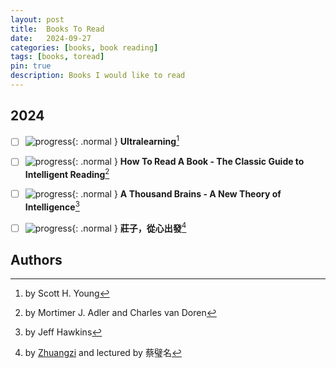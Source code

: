 ```yaml
---
layout: post
title:  Books To Read
date:   2024-09-27
categories: [books, book reading]
tags: [books, toread]
pin: true
description: Books I would like to read
---
```


## 2024

- [ ] ![progress](https://progress-bar.xyz/95/?width=60){: .normal } **Ultralearning**[^ultralearning]
- [ ] ![progress](https://progress-bar.xyz/27/?width=60){: .normal } **How To Read A Book - The Classic Guide to Intelligent Reading**[^howtoreadabook]
- [ ] ![progress](https://progress-bar.xyz/22/?width=60){: .normal } **A Thousand Brains - A New Theory of Intelligence**[^thousandbrains]
- [ ] ![progress](https://progress-bar.xyz/68/?width=60){: .normal } **莊子，從心出發**[^zhuangzi]


## Authors

[^ultralearning]: by Scott H. Young
[^howtoreadabook]: by Mortimer J. Adler and Charles van Doren
[^thousandbrains]: by Jeff Hawkins
[^zhuangzi]: by [Zhuangzi](https://zh.wikipedia.org/zh-tw/%E5%BA%84%E5%AD%90) and lectured by 蔡璧名